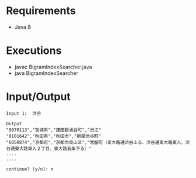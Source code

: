# Requirements
- Java 8

# Executions
- javac BigramIndexSearcher.java
- java BigramIndexSearcher

# Input/Output
```
Input 1:  渋谷

Output
"9870113","宮城県","遠田郡涌谷町","渋江" 
"0101642","秋田県","秋田市","新屋渋谷町" 
"6050874","京都府","京都市東山区","常盤町（東大路通渋谷上る、渋谷通東大路東入、渋谷通東大路東入２丁目、東大路五条下る）"
....
....

continue? (y/n): n
```